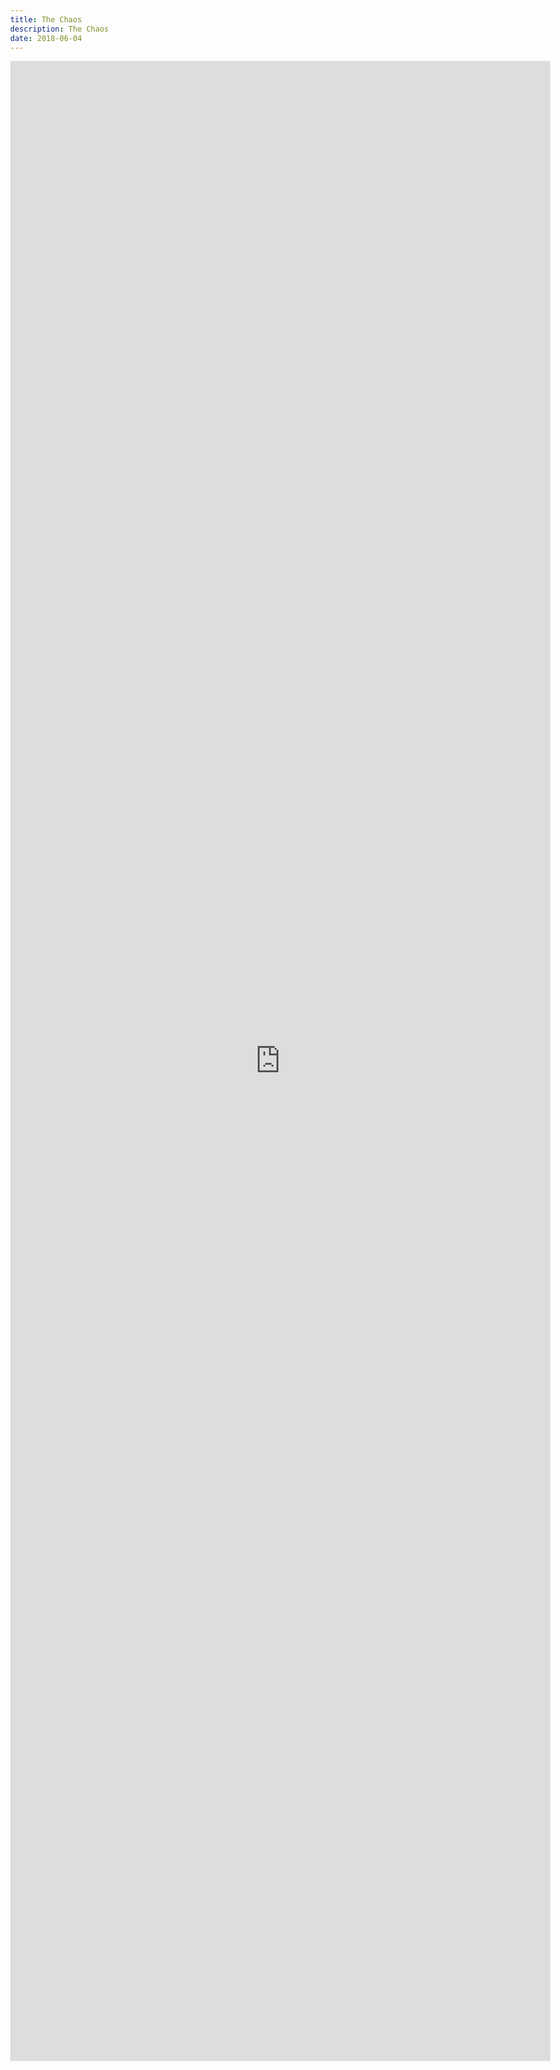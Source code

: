 ```yaml
---
title: The Chaos
description: The Chaos
date: 2018-06-04
---
```

<body style="margin:0">
<iframe src="https://docs.google.com/document/d/e/2PACX-1vRmgOQdQviyXaf0AL6mkiZIaYCWNOzrX21quwNHKcPmR3izjSsfDx26HteIxrNRsOZZCmGS3xoeMrr9/pub?embedded=true" style="border: none; width: 90vw; height: 80vh"></iframe>
